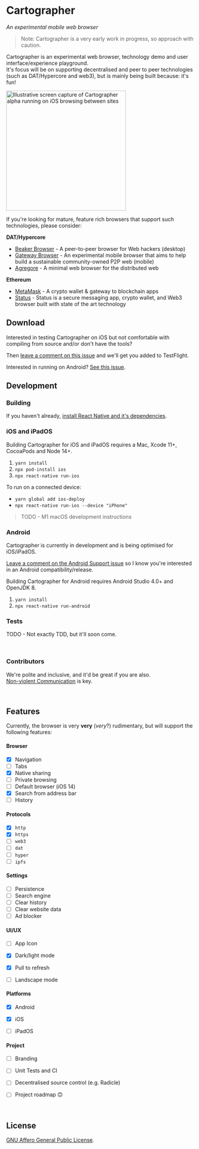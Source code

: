 # Cartographer
_An experimental mobile web browser_

> Note: Cartographer is a very early work in progress, so approach with caution.



Cartographer is an experimental web browser, technology demo and user interface/experience playground.  
It's focus will be on supporting decentralised and peer to peer technologies (such as DAT/Hypercore and web3), but is mainly being built because: it's fun!

<img src="./docs/.assets/cartographer-preview.optimized.gif" width="320" alt="Illustrative screen capture of Cartographer alpha running on iOS browsing between sites" />


If you're looking for mature, feature rich browsers that support such technologies, please consider:

**DAT/Hypercore**

* [Beaker Browser](https://beakerbrowser.com/) - A peer-to-peer browser for Web hackers (desktop)
* [Gateway Browser](https://twitter.com/GatewayBrowser) - An experimental mobile browser that aims to help build a sustainable community-owned P2P web (mobile)
* [Agregore](https://github.com/RangerMauve/agregore-browser) - A minimal web browser for the distributed web

**Ethereum**

- [MetaMask](https://metamask.io/) - A crypto wallet & gateway to blockchain apps
- [Status](https://status.im/) - Status is a secure messaging app, crypto wallet, and Web3 browser built with state of the art technology


## Download

Interested in testing Cartographer on iOS but not comfortable with compiling from source and/or don't have the tools?  

Then [leave a comment on this issue](https://github.com/localhost-international/cartographer/issues/2) and we'll get you added to TestFlight.  

Interested in running on Android? [See this issue](https://github.com/localhost-international/cartographer/issues/1).  

## Development

### Building

If you haven't already, [install React Native and it's dependencies](https://reactnative.dev/docs/environment-setup).  

### iOS and iPadOS

Building Cartographer for iOS and iPadOS requires a Mac, Xcode 11+, CocoaPods and Node 14+.

1. `yarn install`
2. `npx pod-install ios`
3. `npx react-native run-ios`

To run on a connected device: 

*  `yarn global add ios-deploy`
*  `npx react-native run-ios --device "iPhone"`

> TODO - M1 macOS development instructions

### Android 

Cartographer is currently in development and is being optimised for iOS/iPadOS.  

[Leave a comment on the Android Support issue](https://github.com/localhost-international/cartographer/issues/1) so I know you're interested in an Android compatibility/release.

Building Cartographer for Android requires Android Studio 4.0+ and OpenJDK 8.

1. `yarn install`
2. `npx react-native run-android`


### Tests 

TODO - Not exactly TDD, but it'll soon come.

&nbsp;


### Contributors

We're polite and inclusive, and it'd be great if you are also.  
[Non-violent Communication](https://www.cnvc.org/learn-nvc/what-is-nvc) is key.  

&nbsp;



## Features

Currently, the browser is very **very** (*very*?) rudimentary, but will support the following features:

#### Browser  

- [x] Navigation
- [ ] Tabs
- [x] Native sharing
- [ ] Private browsing
- [ ] Default browser (iOS 14)
- [x] Search from address bar
- [ ] History

#### Protocols

- [x] `http`
- [x] `https`
- [ ] `web3`
- [ ] `dat`
- [ ] `hyper`
- [ ] `ipfs`

#### Settings

- [ ] Persistence
- [ ] Search engine
- [ ] Clear history
- [ ] Clear website data
- [ ] Ad blocker

#### UI/UX

- [ ] App Icon
- [x] Dark/light mode
- [x] Pull to refresh
- [ ] Landscape mode


#### Platforms

- [x] Android
- [x] iOS
- [ ] iPadOS


#### Project

- [ ] Branding
- [ ] Unit Tests and CI
- [ ] Decentralised source control (e.g. Radicle)
- [ ] Project roadmap 🙃


&nbsp;


## License

[GNU Affero General Public License](https://www.gnu.org/licenses/agpl-3.0.en.html).

